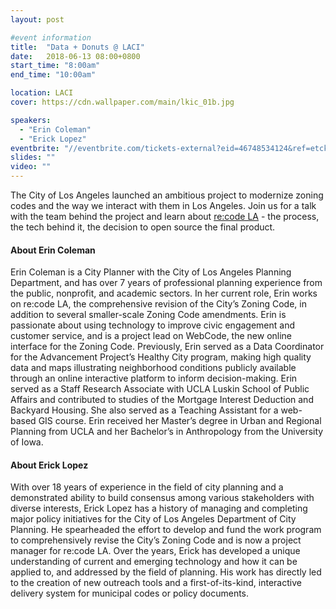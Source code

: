 ```yaml
---
layout: post

#event information
title:  "Data + Donuts @ LACI"
date:   2018-06-13 08:00+0800
start_time: "8:00am"
end_time: "10:00am"

location: LACI
cover: https://cdn.wallpaper.com/main/lkic_01b.jpg

speakers:
  - "Erin Coleman"
  - "Erick Lopez"
eventbrite: "//eventbrite.com/tickets-external?eid=46748534124&ref=etckt"
slides: ""
video: ""
---
```


The City of Los Angeles launched an ambitious project to modernize zoning codes and the way we interact with them in Los Angeles.  Join us for a talk with the team behind the project and learn about [re:code LA](https://recode.la/) - the process, the tech behind it, the decision to open source the final product.

#### About Erin Coleman

Erin Coleman is a City Planner with the City of Los Angeles Planning Department, and has over 7 years of professional planning experience from the public, nonprofit, and academic sectors. In her current role, Erin works on re:code LA, the comprehensive revision of the City’s Zoning Code, in addition to several smaller-scale Zoning Code amendments. Erin is passionate about using technology to improve civic engagement and customer service, and is a project lead on WebCode, the new online interface for the Zoning Code. Previously, Erin served as a Data Coordinator for the Advancement Project’s Healthy City program, making high quality data and maps illustrating neighborhood conditions publicly available through an online interactive platform to inform decision-making. Erin served as a Staff Research Associate with UCLA Luskin School of Public Affairs and contributed to studies of the Mortgage Interest Deduction and Backyard Housing. She also served as a Teaching Assistant for a web-based GIS course. Erin received her Master’s degree in Urban and Regional Planning from UCLA and her Bachelor’s in Anthropology from the University of Iowa.

#### About Erick Lopez

With over 18 years of experience in the field of city planning and a demonstrated ability to build consensus among various stakeholders with diverse interests, Erick Lopez has a history of managing and completing major policy initiatives for the City of Los Angeles Department of City Planning. He spearheaded the effort to develop and fund the work program to comprehensively revise the City’s Zoning Code and is now a project manager for re:code LA. Over the years, Erick has developed a unique understanding of current and emerging technology and how it can be applied to, and addressed by the field of planning. His work has directly led to the creation of new outreach tools and a first-of-its-kind, interactive delivery system for municipal codes or policy documents.